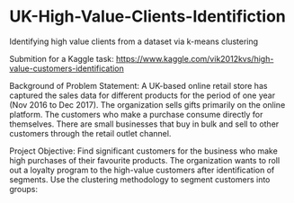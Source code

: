 # UK-High-Value-Clients-Identifiction
Identifying high value clients from a dataset via k-means clustering

Submition for a Kaggle task: https://www.kaggle.com/vik2012kvs/high-value-customers-identification

Background of Problem Statement:
A UK-based online retail store has captured the sales data for different products for the period of one year (Nov 2016 to Dec 2017). The organization sells gifts primarily on the online platform. The customers who make a purchase consume directly for themselves. There are small businesses that buy in bulk and sell to other customers through the retail outlet channel.

Project Objective:
Find significant customers for the business who make high purchases of their favourite products. The organization wants to roll out a loyalty program to the high-value customers after identification of segments. Use the clustering methodology to segment customers into groups:
